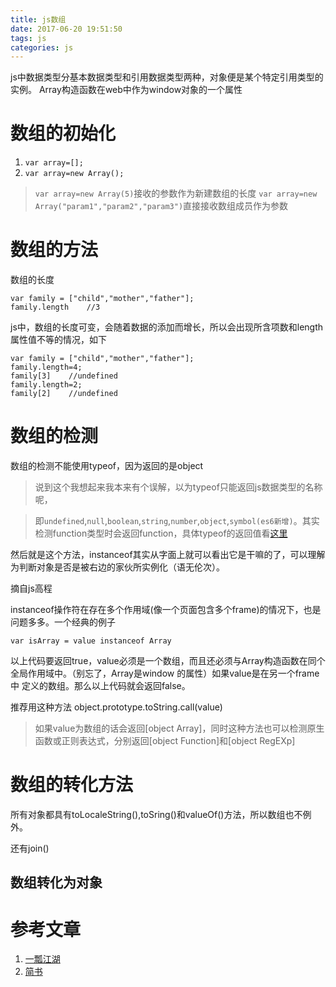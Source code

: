 ```yaml
---
title: js数组
date: 2017-06-20 19:51:50
tags: js
categories: js
---
```


js中数据类型分基本数据类型和引用数据类型两种，对象便是某个特定引用类型的实例。
Array构造函数在web中作为window对象的一个属性
# 数组的初始化 #
1. ` var array=[]; `
2. ` var array=new Array(); `

>` var array=new Array(5) `接收的参数作为新建数组的长度
>` var array=new Array("param1","param2","param3") `直接接收数组成员作为参数

# 数组的方法 #
数组的长度

    var family = ["child","mother","father"];
    family.length    //3

js中，数组的长度可变，会随着数据的添加而增长，所以会出现所含项数和length属性值不等的情况，如下
    
    var family = ["child","mother","father"];
    family.length=4;
    family[3]    //undefined
    family.length=2;
    family[2]    //undefined

# 数组的检测 #
数组的检测不能使用typeof，因为返回的是object
>说到这个我想起来我本来有个误解，以为typeof只能返回js数据类型的名称呢，

>即`undefined`,`null`,`boolean`,`string`,`number`,`object`,`symbol(es6新增)`。其实检测function类型时会返回function，具体typeof的返回值看[这里](https://developer.mozilla.org/zh-CN/docs/Web/JavaScript/Reference/Operators/typeof)

然后就是这个方法，instanceof其实从字面上就可以看出它是干嘛的了，可以理解为判断对象是否是被右边的家伙所实例化（语无伦次）。
    
摘自js高程

instanceof操作符在存在多个作用域(像一个页面包含多个frame)的情况下，也是问题多多。一个经典的例子

    var isArray = value instanceof Array

以上代码要返回true，value必须是一个数组，而且还必须与Array构造函数在同个全局作用域中。（别忘了，Array是window 的属性）如果value是在另一个frame中 定义的数组。那么以上代码就会返回false。

推荐用这种方法
    object.prototype.toString.call(value)

>如果value为数组的话会返回[object Array]，同时这种方法也可以检测原生函数或正则表达式，分别返回[object Function]和[object RegEXp]

# 数组的转化方法 #
所有对象都具有toLocaleString(),toSring()和valueOf()方法，所以数组也不例外。

还有join()
## 数组转化为对象 ##

# 参考文章 #
 1. [一瓢江湖](http://zxc8899.iteye.com/blog/1558298/)
 2. [简书](http://www.jianshu.com/p/66b04163948b)